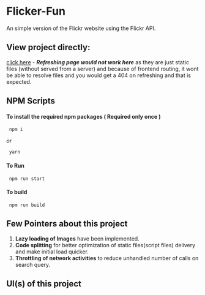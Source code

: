 
# Flicker-Fun
An simple version of the Flickr website using the Flickr API.

## View project directly:

[click here](https://google.com) - _**Refreshing page would not work here**_ as they are just static files (without served from a server) and because of frontend routing, it wont be able to resolve files and you would get a 404 on refreshing and that is expected.

## NPM Scripts

#### To install the required npm packages ( Required only once )
     npm i
     
_or_

     yarn
    

#### To Run
     npm run start 

#### To build
     npm run build
     
## Few Pointers about this project 
1. **Lazy loading of Images** have been implemented.
2. **Code splitting** for better optimization of static files(script files) delivery and make initial load quicker.
3. **Throttling of network activities** to reduce unhandled number of calls on search query. 


## UI(s) of this project
